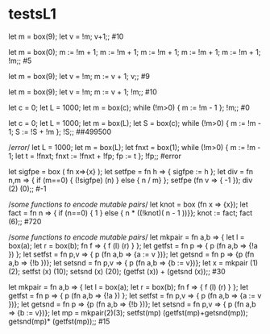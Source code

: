 # testsL1

let m = box(9); let v = !m; v+1;;
#10

let m = box(0); m := !m + 1; m := !m + 1; m := !m + 1; m := !m + 1; m := !m + 1; !m;;
#5

let m = box(9); let v = !m; m := v + 1; v;;
#9

let m = box(9); let v = !m; m := v + 1; !m;;
#10

let c = 0; let L = 1000; let m = box(c); while (!m>0) { m := !m - 1 }; !m;;
#0

let c = 0; let L = 1000; let m = box(L); let S = box(c); while (!m>0) { m := !m - 1; S := !S + !m }; !S;;
##499500

/*error*/
let L = 1000; let m = box(L); let fnxt = box(1); while (!m>0) { m := !m - 1; let t = !fnxt; fnxt := !fnxt + !fp; fp := t }; !fp;;
#error

let sigfpe = box ( fn x=>{x} ); let setfpe = fn h => { sigfpe := h }; let div = fn n,m => { if (m==0) { (!sigfpe) (n) } else { n / m} }; setfpe (fn v => { -1 }); div (2) (0);;
#-1

/*some functions to encode mutable pairs*/
let knot = box (fn x => {x}); let fact = fn n => { if (n==0) { 1 } else { n * ((!knot)( n - 1 ))}}; knot := fact; fact (6);;
#720

/*some functions to encode mutable pairs*/
let mkpair = fn a,b => { let l = box(a); let r = box(b); fn f => { f (l) (r) } }; let getfst = fn p => { p (fn a,b => {!a }) }; let setfst = fn p,v => { p (fn a,b => {a := v })}; let getsnd = fn p => {p (fn a,b => {!b })}; let setsnd = fn p,v => { p (fn a,b => {b := v})}; let x = mkpair (1) (2); setfst (x) (10); setsnd (x) (20); (getfst (x)) + (getsnd (x));;
#30

let mkpair = fn a,b => { let l = box(a); let r = box(b); fn f => { f (l) (r) } }; let getfst = fn p => { p (fn a,b => {!a }) }; let setfst = fn p,v => { p (fn a,b => {a := v })}; let getsnd = fn p => {p (fn a,b => {!b })}; let setsnd = fn p,v => { p (fn a,b => {b := v})}; let mp = mkpair(2)(3); setfst(mp) (getfst(mp)+getsnd(mp)); getsnd(mp)* (getfst(mp));;
#15
